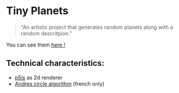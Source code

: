 # Tiny Planets

> "An artistic project that generates random planets along with a random descritpion."

You can see them [here !](https://supermayo.github.io/tinyPlanets)

## Technical characteristics:
- [p5js](https://p5js.org/) as 2d renderer
- [Andres circle algorithm](https://fr.wikipedia.org/wiki/Algorithme_de_trac%C3%A9_de_cercle_d%27Andres#cite_note-1) (french only)
